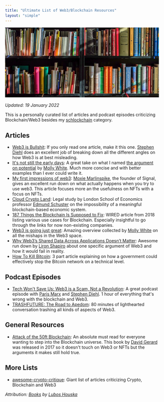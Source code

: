```yaml
---
title: "Ultimate List of Web3/Blockchain Resources"
layout: "simple"
---
```


![bookshelf](cover.jpg)

*Updated: 19 January 2022*

This is a personally curated list of articles and podcast episodes criticizing Blockchain/Web3 besides my [schlockchain](/schlockchain) category.

## Articles

- [Web3 is Bullshit](https://www.stephendiehl.com/blog/web3-bullshit.html): If you only read one article, make it this one. [Stephen Diehl](https://twitter.com/smdiehl) does an excellent job of breaking down all the different angles on how Web3 is at best misleading.
- [It's not still the early days](https://blog.mollywhite.net/its-not-still-the-early-days/): A great take on what I named [the argument on potential](https://www.leif.io/blog/2021/12/29/blockchains-are-too-old-to-be-the-beginning-of-anything/) by [Molly White](https://twitter.com/molly0xFFF). Much more concise and with better examples than I ever could write it.
- [My first impressions of web3](https://moxie.org/2022/01/07/web3-first-impressions.html): [Moxie Marlinspike](https://twitter.com/moxie), the founder of Signal, gives an excellent run down on what actually happens when you try to use web3. This article focuses more an the usefulness on NFTs with a focus on NFTs.
- [Cloud Crypto Land](https://papers.ssrn.com/sol3/papers.cfm?abstract_id=3476678): Legal study by London School of Economics professor [Edmund Schuster](https://twitter.com/edmund_schuster) on the impossibility of a meaningful blockchain-based economic system.
- [187 Things the Blockchain Is Supposed to Fix](https://www.wired.com/story/187-things-the-blockchain-is-supposed-to-fix/): WIRED article from 2018 listing various use cases for Blockchain. Especially insightful to go through the links for now non-existing companies.
- [Web3 is going just great](https://web3isgoinggreat.com): Amazing overview collected by [Molly White](https://twitter.com/molly0xFFF) on all the mishaps in the Web3 space.
- [Why Web3’s Shared Data Across Applications Doesn’t Matter](https://medium.com/bloated-mvp/why-web3s-shared-data-across-applications-doesn-t-matter-e0281d3f70d2): Awesome run down by [Liron Shapiro](https://twitter.com/liron) about one specific argument of Web3 and how it would fail in reality.
- [How To Kill Bitcoin](https://joekelly100.medium.com/how-to-kill-bitcoin-part-1-is-bitcoin-unstoppable-code-7a1b366f65ee): 3 part article explaining on how a government could effectively stop the Bitcoin network on a technical level.

## Podcast Episodes

- [Tech Won't Save Us: Web3 is a Scam, Not a Revolution](https://podcasts.apple.com/fi/podcast/tech-wont-save-us/id1507621076?i=1000544403873): A great podcast episode with [Paris Marx](https://twitter.com/parismarx) and [Stephen Diehl](https://twitter.com/smdiehl). 1 hour of everything that's wrong with the blockchain and Web3.
- [TRASHFUTURE: The Road to Apedom](https://trashfuturepodcast.podbean.com/e/the-road-to-apedom-feat-this-machine-kills/): 80 minutes of lighthearted conversation trashing all kinds of aspects of Web3.

## General Resources

- [Attack of the 50ft Blockchain](https://davidgerard.co.uk/blockchain/book/): An absolute must read for everyone wanting to step into the Blockchain universe. This book by [David Gerard](https://twitter.com/davidgerard) was released in 2017 so it doesn't touch on Web3 or NFTs but the arguments it makes still hold true.

## More Lists

- [awesome-crypto-critique](https://github.com/rufuspollock/awesome-crypto-critique): Giant list of articles criticizing Crypto, Blockchain and Web3

*Attribution: [Books](https://pixabay.com/photos/books-bookstore-book-reading-1204029/) by [Lubos Houska](https://pixabay.com/users/luboshouska-198496/)*
